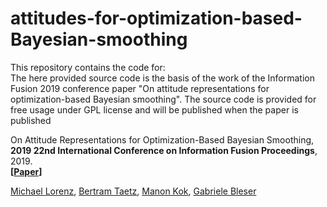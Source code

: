 # attitudes-for-optimization-based-Bayesian-smoothing

This repository contains the code for:  
The here provided source code is the basis of the work of the Information Fusion 2019 conference paper "On attitude representations for optimization-based Bayesian smoothing".
The source code is provided for free usage under GPL license and will be published when the paper is published


On Attitude Representations for Optimization-Based Bayesian Smoothing, **2019 22nd International Conference on Information Fusion Proceedings**, 2019.  
 **[[Paper](https://ieeexplore.ieee.org/document/9011231)]** 
   
      
 [Michael Lorenz](https://agw.cs.uni-kl.de/en/team), [Bertram Taetz](https://av.dfki.de/members/taetz/), [Manon Kok](https://research.tudelft.nl/en/persons/m-kok), [Gabriele Bleser](https://av.dfki.de/members/bleser/)  

